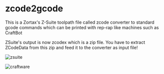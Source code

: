 # zcode2gcode


This is a Zortax's Z-Suite toolpath file called zcode converter to standard gcode commands which can be printed with rep-rap like machines such as CraftBot


ZSuite's output is now zcodex which is a zip file.
You have to extract ZCodeData from this zip and feed it to the converter as input file!

![zsuite](https://raw.githubusercontent.com/bonafid3/zcode2gcode/master/zsuite.png)

![craftware](https://raw.githubusercontent.com/bonafid3/zcode2gcode/master/craftware.png)
